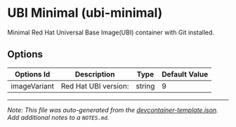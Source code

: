 
# UBI Minimal (ubi-minimal)

Minimal Red Hat Universal Base Image(UBI) container with Git installed.

## Options

| Options Id | Description | Type | Default Value |
|-----|-----|-----|-----|
| imageVariant | Red Hat UBI version: | string | 9 |



---

_Note: This file was auto-generated from the [devcontainer-template.json](https://github.com/Picardas/devcontainer-templates/blob/main/src/ubi-minimal/devcontainer-template.json).  Add additional notes to a `NOTES.md`._
